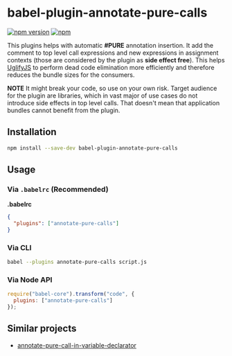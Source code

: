 # babel-plugin-annotate-pure-calls

[![npm version](https://img.shields.io/npm/v/babel-plugin-annotate-pure-calls.svg)](https://www.npmjs.com/package/babel-plugin-annotate-pure-calls)
[![npm](https://img.shields.io/npm/dm/babel-plugin-annotate-pure-calls.svg)](https://www.npmjs.com/package/babel-plugin-annotate-pure-calls)

This plugins helps with automatic **#__PURE__** annotation insertion. It add the comment to top level call expressions and new expressions in assignment contexts (those are considered by the plugin as **side effect free**). This helps [UglifyJS](https://github.com/mishoo/UglifyJS2) to perform dead code elimination more efficiently and therefore reduces the bundle sizes for the consumers.

**NOTE**
It might break your code, so use on your own risk. Target audience for the plugin are libraries, which in vast major of use cases do not introduce side effects in top level calls. That doesn't mean that application bundles cannot benefit from the plugin.

## Installation

```sh
npm install --save-dev babel-plugin-annotate-pure-calls
```

## Usage

### Via `.babelrc` (Recommended)

**.babelrc**

```json
{
  "plugins": ["annotate-pure-calls"]
}
```

### Via CLI

```sh
babel --plugins annotate-pure-calls script.js
```

### Via Node API

```javascript
require("babel-core").transform("code", {
  plugins: ["annotate-pure-calls"]
});
```

## Similar projects

- [annotate-pure-call-in-variable-declarator](https://github.com/morlay/babel-plugin-annotate-pure-call-in-variable-declarator)

